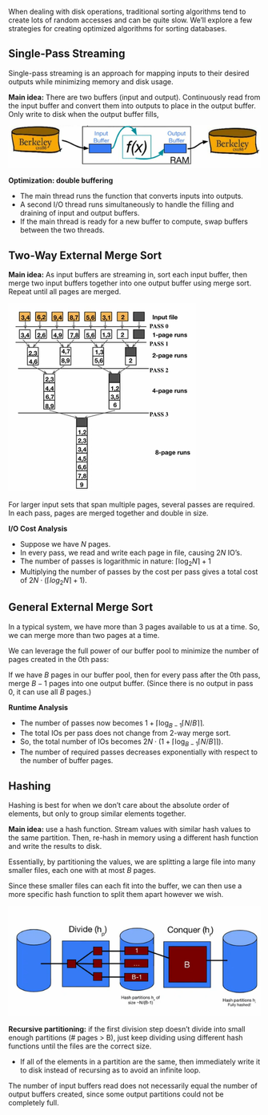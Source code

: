 
When dealing with disk operations, traditional sorting algorithms tend to create lots of random accesses and can be quite slow. We’ll explore a few strategies for creating optimized algorithms for sorting databases.

## Single-Pass Streaming

Single-pass streaming is an approach for mapping inputs to their desired outputs while minimizing memory and disk usage.

**Main idea:** There are two buffers (input and output). Continuously read from the input buffer and convert them into outputs to place in the output buffer. Only write to disk when the output buffer fills,

![Untitled](Sorting%20and%20Hashing/Untitled.png)

**Optimization: double buffering**
- The main thread runs the function that converts inputs into outputs.
- A second I/O thread runs simultaneously to handle the filling and draining of input and output buffers.
- If the main thread is ready for a new buffer to compute, swap buffers between the two threads.

## Two-Way External Merge Sort

**Main idea:** As input buffers are streaming in, sort each input buffer, then merge two input buffers together into one output buffer using merge sort. Repeat until all pages are merged.

![Untitled](Sorting%20and%20Hashing/Untitled%201.png)

For larger input sets that span multiple pages, several passes are required. In each pass, pages are merged together and double in size.

**I/O Cost Analysis**
- Suppose we have $N$ pages.
- In every pass, we read and write each page in file, causing $2N$ IO’s.
- The number of passes is logarithmic in nature: $\lceil \log_2 N \rceil + 1$
- Multiplying the number of passes by the cost per pass gives a total cost of $2N \cdot (\lceil log_2 N \rceil + 1)$.

## General External Merge Sort

In a typical system, we have more than 3 pages available to us at a time. So, we can merge more than two pages at a time.

We can leverage the full power of our buffer pool to minimize the number of pages created in the 0th pass:

If we have $B$ pages in our buffer pool, then for every pass after the 0th pass, merge $B-1$ pages into one output buffer. (Since there is no output in pass 0, it can use all $B$ pages.)

**Runtime Analysis**

- The number of passes now becomes $1 + \lceil \log_{B-1} \lceil N / B \rceil \rceil$.
- The total IOs per pass does not change from 2-way merge sort.
- So, the total number of IOs becomes  $2N \cdot (1 + \lceil \log_{B-1} \lceil N / B \rceil \rceil)$.
- The number of required passes decreases exponentially with respect to the number of buffer pages.

## Hashing

Hashing is best for when we don’t care about the absolute order of elements, but only to group similar elements together. 

**Main idea:** use a hash function. Stream values with similar hash values to the same partition. Then, re-hash in memory using a different hash function and write the results to disk.

Essentially, by partitioning the values, we are splitting a large file into many smaller files, each one with at most $B$ pages.

Since these smaller files can each fit into the buffer, we can then use a more specific hash function to split them apart however we wish.

![Untitled](Sorting%20and%20Hashing/Untitled%202.png)

**Recursive partitioning:** if the first division step doesn’t divide into small enough partitions (# pages > B), just keep dividing using different hash functions until the files are the correct size.

- If all of the elements in a partition are the same, then immediately write it to disk instead of recursing as to avoid an infinite loop.

The number of input buffers read does not necessarily equal the number of output buffers created, since some output partitions could not be completely full.